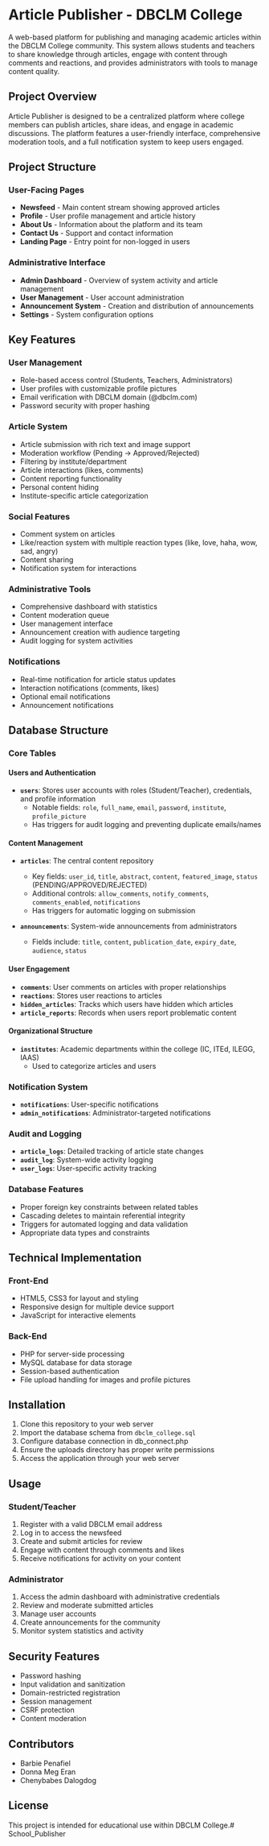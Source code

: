 # Article Publisher - DBCLM College

A web-based platform for publishing and managing academic articles within the DBCLM College community. This system allows students and teachers to share knowledge through articles, engage with content through comments and reactions, and provides administrators with tools to manage content quality.

## Project Overview

Article Publisher is designed to be a centralized platform where college members can publish articles, share ideas, and engage in academic discussions. The platform features a user-friendly interface, comprehensive moderation tools, and a full notification system to keep users engaged.

## Project Structure

### User-Facing Pages
- **Newsfeed** - Main content stream showing approved articles
- **Profile** - User profile management and article history
- **About Us** - Information about the platform and its team
- **Contact Us** - Support and contact information
- **Landing Page** - Entry point for non-logged in users

### Administrative Interface
- **Admin Dashboard** - Overview of system activity and article management
- **User Management** - User account administration
- **Announcement System** - Creation and distribution of announcements
- **Settings** - System configuration options

## Key Features

### User Management
- Role-based access control (Students, Teachers, Administrators)
- User profiles with customizable profile pictures
- Email verification with DBCLM domain (@dbclm.com)
- Password security with proper hashing

### Article System
- Article submission with rich text and image support
- Moderation workflow (Pending → Approved/Rejected)
- Filtering by institute/department
- Article interactions (likes, comments)
- Content reporting functionality
- Personal content hiding
- Institute-specific article categorization

### Social Features
- Comment system on articles
- Like/reaction system with multiple reaction types (like, love, haha, wow, sad, angry)
- Content sharing
- Notification system for interactions

### Administrative Tools
- Comprehensive dashboard with statistics
- Content moderation queue
- User management interface
- Announcement creation with audience targeting
- Audit logging for system activities

### Notifications
- Real-time notification for article status updates
- Interaction notifications (comments, likes)
- Optional email notifications
- Announcement notifications

## Database Structure

### Core Tables

#### Users and Authentication
- **`users`**: Stores user accounts with roles (Student/Teacher), credentials, and profile information
  - Notable fields: `role`, `full_name`, `email`, `password`, `institute`, `profile_picture`
  - Has triggers for audit logging and preventing duplicate emails/names

#### Content Management
- **`articles`**: The central content repository
  - Key fields: `user_id`, `title`, `abstract`, `content`, `featured_image`, `status` (PENDING/APPROVED/REJECTED)
  - Additional controls: `allow_comments`, `notify_comments`, `comments_enabled`, `notifications`
  - Has triggers for automatic logging on submission

- **`announcements`**: System-wide announcements from administrators
  - Fields include: `title`, `content`, `publication_date`, `expiry_date`, `audience`, `status`

#### User Engagement
- **`comments`**: User comments on articles with proper relationships
- **`reactions`**: Stores user reactions to articles
- **`hidden_articles`**: Tracks which users have hidden which articles
- **`article_reports`**: Records when users report problematic content

#### Organizational Structure
- **`institutes`**: Academic departments within the college (IC, ITEd, ILEGG, IAAS)
  - Used to categorize articles and users

### Notification System
- **`notifications`**: User-specific notifications
- **`admin_notifications`**: Administrator-targeted notifications

### Audit and Logging
- **`article_logs`**: Detailed tracking of article state changes
- **`audit_log`**: System-wide activity logging
- **`user_logs`**: User-specific activity tracking

### Database Features
- Proper foreign key constraints between related tables
- Cascading deletes to maintain referential integrity
- Triggers for automated logging and data validation
- Appropriate data types and constraints

## Technical Implementation

### Front-End
- HTML5, CSS3 for layout and styling
- Responsive design for multiple device support
- JavaScript for interactive elements

### Back-End
- PHP for server-side processing
- MySQL database for data storage
- Session-based authentication
- File upload handling for images and profile pictures

## Installation

1. Clone this repository to your web server
2. Import the database schema from `dbclm_college.sql`
3. Configure database connection in db_connect.php
4. Ensure the uploads directory has proper write permissions
5. Access the application through your web server

## Usage

### Student/Teacher
1. Register with a valid DBCLM email address
2. Log in to access the newsfeed
3. Create and submit articles for review
4. Engage with content through comments and likes
5. Receive notifications for activity on your content

### Administrator
1. Access the admin dashboard with administrative credentials
2. Review and moderate submitted articles
3. Manage user accounts
4. Create announcements for the community
5. Monitor system statistics and activity

## Security Features

- Password hashing
- Input validation and sanitization
- Domain-restricted registration
- Session management
- CSRF protection
- Content moderation

## Contributors
- Barbie Penafiel
- Donna Meg Eran
- Chenybabes Dalogdog

## License
This project is intended for educational use within DBCLM College.#   S c h o o l _ P u b l i s h e r  
 